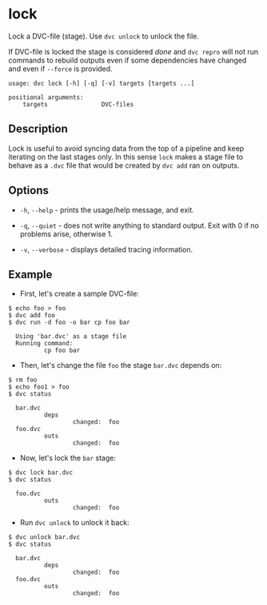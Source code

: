 # lock

Lock a DVC-file (stage). Use `dvc unlock` to unlock the file.

If DVC-file is locked the stage is considered _done_ and `dvc repro` will not
run commands to rebuild outputs even if some dependencies have changed and even
if `--force` is provided.

```usage
usage: dvc lock [-h] [-q] [-v] targets [targets ...]

positional arguments:
    targets               DVC-files
```

## Description

Lock is useful to avoid syncing data from the top of a pipeline and keep
iterating on the last stages only. In this sense `lock` makes a stage file to
behave as a `.dvc` file that would be created by `dvc add` ran on outputs.

## Options

- `-h`, `--help` - prints the usage/help message, and exit.

- `-q`, `--quiet` - does not write anything to standard output. Exit with 0 if
  no problems arise, otherwise 1.

- `-v`, `--verbose` - displays detailed tracing information.

## Example

- First, let's create a sample DVC-file:

```dvc
$ echo foo > foo
$ dvc add foo
$ dvc run -d foo -o bar cp foo bar

  Using 'bar.dvc' as a stage file
  Running command:
          cp foo bar
```

- Then, let's change the file `foo` the stage `bar.dvc` depends on:

```dvc
$ rm foo
$ echo foo1 > foo
$ dvc status

  bar.dvc
          deps
                  changed:  foo
  foo.dvc
          outs
                  changed:  foo
```

- Now, let's lock the `bar` stage:

```dvc
$ dvc lock bar.dvc
$ dvc status

  foo.dvc
          outs
                  changed:  foo
```

- Run `dvc unlock` to unlock it back:

```dvc
$ dvc unlock bar.dvc
$ dvc status

  bar.dvc
          deps
                  changed:  foo
  foo.dvc
          outs
                  changed:  foo
```
